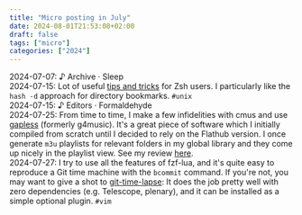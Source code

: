 ```yaml
---
title: "Micro posting in July"
date: 2024-08-01T21:53:08+02:00
draft: false
tags: ["micro"]
categories: ["2024"]
---
```


<a href="#" style="text-decoration: none;">2024-07-07</a>: ♪ Archive · Sleep<br>
<a href="#" style="text-decoration: none;">2024-07-15</a>: Lot of useful [tips and tricks](https://www.arp242.net/zshrc.html) for Zsh users. I particularly like the `hash -d` approach for directory bookmarks. `#unix`<br>
<a href="#" style="text-decoration: none;">2024-07-15</a>: ♪ Editors · Formaldehyde<br>
<a href="#" style="text-decoration: none;">2024-07-25</a>: From time to time, I make a few infidelities with cmus and use [gapless](https://github.com/neithern/g4music) (formerly g4music). It's a great piece of software which I initially compiled from scratch until I decided to rely on the Flathub version. I once generate `m3u` playlists for relevant folders in my global library and they come up nicely in the playlist view. See my review [here](/posts/g4music).<br>
<a href="#" style="text-decoration: none;">2024-07-27</a>: I try to use all the features of fzf-lua, and it's quite easy to reproduce a Git time machine with the `bcommit` command. If you're not, you may want to give a shot to [git-time-lapse](https://github.com/junkblocker/git-time-lapse): It does the job pretty well with zero dependencies (e.g. Telescope, plenary), and it can be installed as a simple optional plugin. `#vim`<br>
